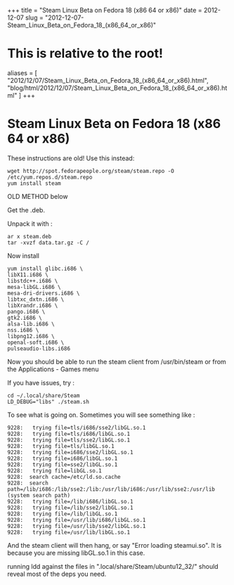 +++
title = "Steam Linux Beta on Fedora 18 (x86 64 or x86)"
date = 2012-12-07
slug = "2012-12-07-Steam_Linux_Beta_on_Fedora_18_(x86_64_or_x86)"
# This is relative to the root!
aliases = [ "2012/12/07/Steam_Linux_Beta_on_Fedora_18_(x86_64_or_x86).html", "blog/html/2012/12/07/Steam_Linux_Beta_on_Fedora_18_(x86_64_or_x86).html" ]
+++
# Steam Linux Beta on Fedora 18 (x86 64 or x86)

These instructions are old! Use this instead:

    wget http://spot.fedorapeople.org/steam/steam.repo -O /etc/yum.repos.d/steam.repo
    yum install steam

OLD METHOD below

Get the .deb.

Unpack it with :

    ar x steam.deb
    tar -xvzf data.tar.gz -C /

Now install

    yum install glibc.i686 \
    libX11.i686 \
    libstdc++.i686 \
    mesa-libGL.i686 \
    mesa-dri-drivers.i686 \
    libtxc_dxtn.i686 \
    libXrandr.i686 \
    pango.i686 \
    gtk2.i686 \
    alsa-lib.i686 \
    nss.i686 \
    libpng12.i686 \
    openal-soft.i686 \
    pulseaudio-libs.i686

Now you should be able to run the steam client from /usr/bin/steam or
from the Applications - Games menu

If you have issues, try :

    cd ~/.local/share/Steam
    LD_DEBUG="libs" ./steam.sh

To see what is going on. Sometimes you will see something like :

    9228:   trying file=tls/i686/sse2/libGL.so.1
    9228:   trying file=tls/i686/libGL.so.1
    9228:   trying file=tls/sse2/libGL.so.1
    9228:   trying file=tls/libGL.so.1
    9228:   trying file=i686/sse2/libGL.so.1
    9228:   trying file=i686/libGL.so.1
    9228:   trying file=sse2/libGL.so.1
    9228:   trying file=libGL.so.1
    9228:  search cache=/etc/ld.so.cache
    9228:  search path=/lib/i686:/lib/sse2:/lib:/usr/lib/i686:/usr/lib/sse2:/usr/lib      (system search path)
    9228:   trying file=/lib/i686/libGL.so.1
    9228:   trying file=/lib/sse2/libGL.so.1
    9228:   trying file=/lib/libGL.so.1
    9228:   trying file=/usr/lib/i686/libGL.so.1
    9228:   trying file=/usr/lib/sse2/libGL.so.1
    9228:   trying file=/usr/lib/libGL.so.1

And the steam client will then hang, or say \"Error loading
steamui.so\". It is because you are missing libGL.so.1 in this case.

running ldd against the files in \".local/share/Steam/ubuntu12_32/\"
should reveal most of the deps you need.
